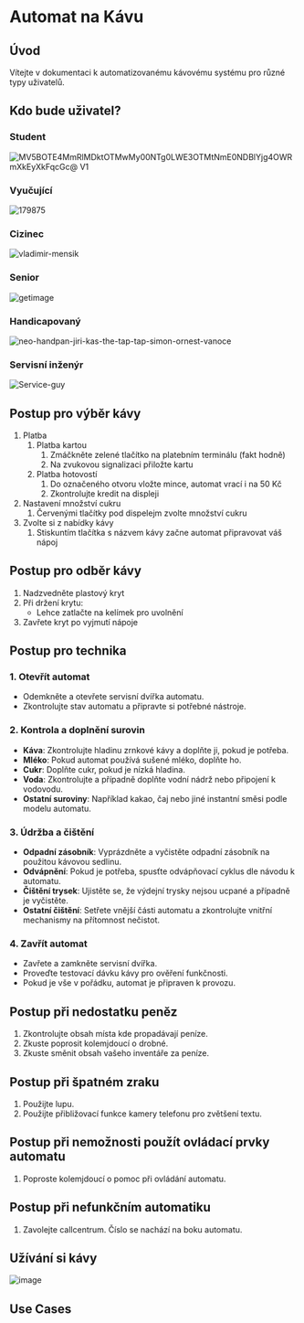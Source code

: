 # Automat na Kávu

## Úvod
Vítejte v dokumentaci k automatizovanému kávovému systému pro různé typy uživatelů.

## Kdo bude uživatel?
### Student
![MV5BOTE4MmRlMDktOTMwMy00NTg0LWE3OTMtNmE0NDBlYjg4OWRmXkEyXkFqcGc@ _V1_](https://github.com/user-attachments/assets/16205054-308e-4de4-bf5a-977d7e8877b5)

### Vyučující
![179875](https://github.com/user-attachments/assets/578164a2-ea95-409f-99e0-f0a3261fcf75)

### Cizinec
![vladimir-mensik](https://github.com/user-attachments/assets/105b4440-d8c0-482c-8a3e-ee08aff89c7c)

### Senior
![getimage](https://github.com/user-attachments/assets/639ea393-744e-4dcb-9d20-0caf5d0cfd62)

### Handicapovaný
![neo-handpan-jiri-kas-the-tap-tap-simon-ornest-vanoce](https://github.com/user-attachments/assets/61a775be-61f9-468e-bc69-80b6aed5de86)

### Servisní inženýr
![Service-guy](https://github.com/user-attachments/assets/27491724-d73e-496d-86b4-c49ecbdedacc)


## Postup pro výběr kávy
1. Platba
    1. Platba kartou
          1. Zmáčkněte zelené tlačítko na platebním terminálu (fakt hodně)
          2. Na zvukovou signalizaci přiložte kartu
    2. Platba hotovostí
          1. Do označeného otvoru vložte mince, automat vrací i na 50 Kč
          2. Zkontrolujte kredit na displeji
2. Nastavení množství cukru
    1. Červenými tlačítky pod dispelejm zvolte množství cukru
3. Zvolte si z nabídky kávy
    1. Stiskuntím tlačítka s názvem kávy začne automat připravovat váš nápoj

## Postup pro odběr kávy
1. Nadzvedněte plastový kryt
2. Při držení krytu:
    - Lehce zatlačte na kelímek pro uvolnění
3. Zavřete kryt po vyjmutí nápoje

## Postup pro technika

### 1. Otevřít automat
- Odemkněte a otevřete servisní dvířka automatu.
- Zkontrolujte stav automatu a připravte si potřebné nástroje.

### 2. Kontrola a doplnění surovin
- **Káva**: Zkontrolujte hladinu zrnkové kávy a doplňte ji, pokud je potřeba.
- **Mléko**: Pokud automat používá sušené mléko, doplňte ho.
- **Cukr**: Doplňte cukr, pokud je nízká hladina.
- **Voda**: Zkontrolujte a případně doplňte vodní nádrž nebo připojení k vodovodu.
- **Ostatní suroviny**: Například kakao, čaj nebo jiné instantní směsi podle modelu automatu.

### 3. Údržba a čištění
- **Odpadní zásobník**: Vyprázdněte a vyčistěte odpadní zásobník na použitou kávovou sedlinu.
- **Odvápnění**: Pokud je potřeba, spusťte odvápňovací cyklus dle návodu k automatu.
- **Čištění trysek**: Ujistěte se, že výdejní trysky nejsou ucpané a případně je vyčistěte.
- **Ostatní čištění**: Setřete vnější části automatu a zkontrolujte vnitřní mechanismy na přítomnost nečistot.

### 4. Zavřít automat
- Zavřete a zamkněte servisní dvířka.
- Proveďte testovací dávku kávy pro ověření funkčnosti.
- Pokud je vše v pořádku, automat je připraven k provozu.

## Postup při nedostatku peněz
1. Zkontrolujte obsah místa kde propadávají peníze.
2. Zkuste poprosit kolemjdoucí o drobné.
3. Zkuste směnit obsah vašeho inventáře za peníze.

## Postup při špatném zraku
1. Použijte lupu.
2. Použijte přibližovací funkce kamery telefonu pro zvětšení textu.

## Postup při nemožnosti použít ovládací prvky automatu
1. Poproste kolemjdoucí o pomoc při ovládání automatu.

## Postup při nefunkčním automatiku
1. Zavolejte callcentrum. Číslo se nachází na boku automatu.

## Užívání si kávy
![image](https://github.com/user-attachments/assets/48e16c39-66da-4742-ae6b-2babbe65eb64)


## Use Cases
###
